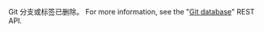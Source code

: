 Git 分支或标签已删除。 For more information, see the "[Git database](/rest/reference/git#delete-a-reference)" REST API.
